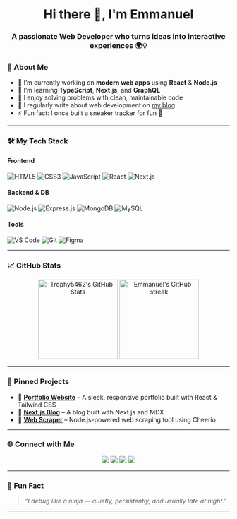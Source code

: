 
<h1 align="center">Hi there 👋, I'm Emmanuel</h1>
<h3 align="center">A passionate Web Developer who turns ideas into interactive experiences 🌍💡</h3>


### 🚀 About Me

- 🔭 I’m currently working on **modern web apps** using **React** & **Node.js**
- 🌱 I’m learning **TypeScript**, **Next.js**, and **GraphQL**
- 🧠 I enjoy solving problems with clean, maintainable code
- 📝 I regularly write about web development on [my blog](https://Trophy5462.dev)
- ⚡ Fun fact: I once built a sneaker tracker for fun 👟

---

### 🛠️ My Tech Stack

#### Frontend
![HTML5](https://img.shields.io/badge/HTML5-E34F26?style=flat&logo=html5&logoColor=white)
![CSS3](https://img.shields.io/badge/CSS3-1572B6?style=flat&logo=css3&logoColor=white)
![JavaScript](https://img.shields.io/badge/JavaScript-F7DF1E?style=flat&logo=javascript&logoColor=black)
![React](https://img.shields.io/badge/React-61DAFB?style=flat&logo=react&logoColor=black)
![Next.js](https://img.shields.io/badge/Next.js-000000?style=flat&logo=nextdotjs&logoColor=white)

#### Backend & DB
![Node.js](https://img.shields.io/badge/Node.js-339933?style=flat&logo=node.js&logoColor=white)
![Express.js](https://img.shields.io/badge/Express.js-000000?style=flat&logo=express&logoColor=white)
![MongoDB](https://img.shields.io/badge/MongoDB-47A248?style=flat&logo=mongodb&logoColor=white)
![MySQL](https://img.shields.io/badge/MySQL-00758F?style=flat&logo=mysql&logoColor=white)

#### Tools
![VS Code](https://img.shields.io/badge/VS%20Code-007ACC?style=flat&logo=visual-studio-code&logoColor=white)
![Git](https://img.shields.io/badge/Git-F05032?style=flat&logo=git&logoColor=white)
![Figma](https://img.shields.io/badge/Figma-F24E1E?style=flat&logo=figma&logoColor=white)

---

### 📈 GitHub Stats

<p align="center">
  <img src="https://github-readme-stats.vercel.app/api?username=Trophy5462&show_icons=true&theme=radical" alt="Trophy5462's GitHub Stats" height="180"/>
  <img src="https://github-readme-streak-stats.herokuapp.com/?user=Trophy5462&theme=radical" alt="Emmanuel's GitHub streak" height="180"/>
</p>

---

### 📌 Pinned Projects

- 🔗 [**Portfolio Website**](https://github.com/Trophy5462/portfolio) – A sleek, responsive portfolio built with React & Tailwind CSS
- 📝 [**Next.js Blog**](https://github.com/Trophy5462/nextjs-blog) – A blog built with Next.js and MDX
- 🔧 [**Web Scraper**](https://github.com/Trophy5462/web-scraper) – Node.js-powered web scraping tool using Cheerio

---

### 🌐 Connect with Me

<p align="center">
  <a href="https://twitter.com/emmanuel" target="_blank"><img src="https://img.shields.io/badge/Twitter-1DA1F2?style=flat&logo=twitter&logoColor=white"></a>
  <a href="https://linkedin.com/in/emmanuel" target="_blank"><img src="https://img.shields.io/badge/LinkedIn-0077B5?style=flat&logo=linkedin&logoColor=white"></a>
  <a href="https://emmanuel.dev" target="_blank"><img src="https://img.shields.io/badge/Website-000000?style=flat&logo=about-dot-me&logoColor=white"></a>
  <a href="https://dev.to/emmanuel" target="_blank"><img src="https://img.shields.io/badge/Dev.to-0A0A0A?style=flat&logo=devdotto&logoColor=white"></a>
</p>

---

### 🎉 Fun Fact

> _"I debug like a ninja — quietly, persistently, and usually late at night."_

---

